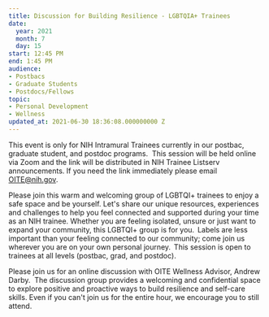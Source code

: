 ```yaml
---
title: Discussion for Building Resilience - LGBTQIA+ Trainees
date:
  year: 2021
  month: 7
  day: 15
start: 12:45 PM
end: 1:45 PM
audience:
- Postbacs
- Graduate Students
- Postdocs/Fellows
topic:
- Personal Development
- Wellness
updated_at: 2021-06-30 18:36:08.000000000 Z
---
```

This event is only for NIH Intramural Trainees currently in our postbac,
graduate student, and postdoc programs.  This session will be held
online via Zoom and the link will be distributed in NIH Trainee Listserv
announcements. If you need the link immediately please email
[OITE@nih.gov](mailto:malito:oite@nih.gov).

Please join this warm and welcoming group of LGBTQI+ trainees to enjoy a
safe space and be yourself. Let's share our unique resources,
experiences and challenges to help you feel connected and supported
during your time as an NIH trainee. Whether you are feeling isolated,
unsure or just want to expand your community, this LGBTQI+ group is for
you.  Labels are less important than your feeling connected to our
community; come join us wherever you are on your own personal
journey.  This session is open to trainees at all levels (postbac, grad,
and postdoc).

Please join us for an online discussion with OITE Wellness Advisor,
Andrew Darby.  The discussion group provides a welcoming and
confidential space to explore positive and proactive ways to build
resilience and self-care skills. Even if you can\'t join us for the
entire hour, we encourage you to still attend. 

<span style="font-family: arial, helvetica, sans-serif; font-size:
10pt;"> </span>

 

 
